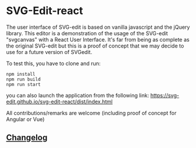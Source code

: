 # SVG-Edit-react

The user interface of SVG-edit is based on vanilla javascript and the jQuery library. This editor is a demonstration of the usage of the SVG-edit "svgcanvas" with a React User Interface. It's far from being as complete as the original SVG-edit but this is a proof of concept that we may decide to use for a future version of SVGedit.

To test this, you have to clone and run:
````
npm install
npm run build
npm run start
````

you can also launch the application from the following link:
https://svg-edit.github.io/svg-edit-react/dist/index.html


All contributions/remarks are welcome (including proof of concept for Angular or Vue)

## [Changelog](/CHANGELOG.md)
